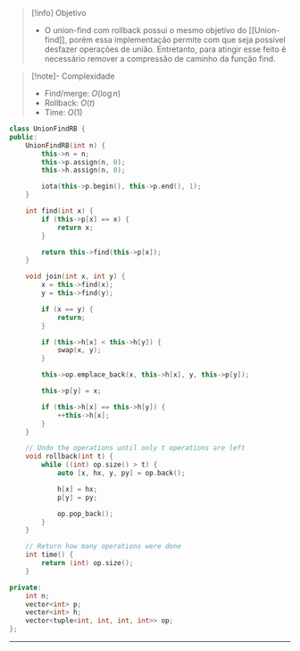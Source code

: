 > [!info] Objetivo
> - O union-find com rollback possui o mesmo objetivo do [[Union-find]], porém essa implementação permite com que seja possível desfazer operações de união. Entretanto, para atingir esse feito é necessário remover a compressão de caminho da função find.

> [!note]- Complexidade
> - Find/merge: $O(\log n)$
> - Rollback: $O(t)$
> - Time: $O(1)$

```cpp
class UnionFindRB {
public:
    UnionFindRB(int n) {
        this->n = n;
        this->p.assign(n, 0);
        this->h.assign(n, 0);

        iota(this->p.begin(), this->p.end(), 1);
    }

    int find(int x) {
        if (this->p[x] == x) {
            return x;
        }

        return this->find(this->p[x]);
    }

    void join(int x, int y) {
        x = this->find(x);
        y = this->find(y);

        if (x == y) {
            return;
        }

        if (this->h[x] < this->h[y]) {
            swap(x, y);
        }

        this->op.emplace_back(x, this->h[x], y, this->p[y]);

        this->p[y] = x;

        if (this->h[x] == this->h[y]) {
            ++this->h[x];
        }
    }

    // Undo the operations until only t operations are left
    void rollback(int t) {
	    while ((int) op.size() > t) {
		    auto [x, hx, y, py] = op.back();

		    h[x] = hx;
		    p[y] = py;

		    op.pop_back();
	    }	
    }

    // Return how many operations were done
    int time() {
	    return (int) op.size();
    }

private:
    int n;
    vector<int> p;
    vector<int> h;
    vector<tuple<int, int, int, int>> op;
};
```

---